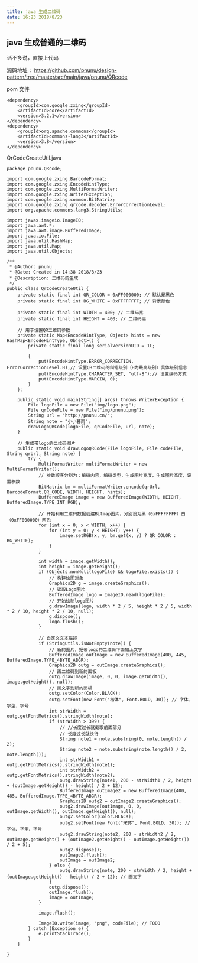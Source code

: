 ```yaml
---
title: java 生成二维码
date: 16:23 2018/8/23
---
```


## java 生成普通的二维码

话不多说，直接上代码

源码地址： https://github.com/pnunu/design-pattern/tree/master/src/main/java/pnunu/QRcode

pom 文件

    <dependency>
        <groupId>com.google.zxing</groupId>
        <artifactId>core</artifactId>
        <version>3.2.1</version>
    </dependency>
    <dependency>
        <groupId>org.apache.commons</groupId>
        <artifactId>commons-lang3</artifactId>
        <version>3.8</version>
    </dependency>



QrCodeCreateUtil.java

    package pnunu.QRcode;

    import com.google.zxing.BarcodeFormat;
    import com.google.zxing.EncodeHintType;
    import com.google.zxing.MultiFormatWriter;
    import com.google.zxing.WriterException;
    import com.google.zxing.common.BitMatrix;
    import com.google.zxing.qrcode.decoder.ErrorCorrectionLevel;
    import org.apache.commons.lang3.StringUtils;

    import javax.imageio.ImageIO;
    import java.awt.*;
    import java.awt.image.BufferedImage;
    import java.io.File;
    import java.util.HashMap;
    import java.util.Map;
    import java.util.Objects;

    /**
     * @Author: pnunu
     * @Date: Created in 14:38 2018/8/23
     * @Description: 二维码的生成
     */
    public class QrCodeCreateUtil {
        private static final int QR_COLOR = 0xFF000000; // 默认是黑色
        private static final int BG_WHITE = 0xFFFFFFFF; // 背景颜色

        private static final int WIDTH = 400; // 二维码宽
        private static final int HEIGHT = 400; // 二维码高

        // 用于设置QR二维码参数
        private static Map<EncodeHintType, Object> hints = new HashMap<EncodeHintType, Object>() {
            private static final long serialVersionUID = 1L;

            {
                put(EncodeHintType.ERROR_CORRECTION, ErrorCorrectionLevel.H);// 设置QR二维码的纠错级别（H为最高级别）具体级别信息
                put(EncodeHintType.CHARACTER_SET, "utf-8");// 设置编码方式
                put(EncodeHintType.MARGIN, 0);
            }
        };

        public static void main(String[] args) throws WriterException {
            File logoFile = new File("img/logo.png");
            File qrCodeFile = new File("img/pnunu.png");
            String url = "http://pnunu.cn/";
            String note = "小小暮雨";
            drawLogoQRCode(logoFile, qrCodeFile, url, note);
        }

        // 生成带logo的二维码图片
        public static void drawLogoQRCode(File logoFile, File codeFile, String qrUrl, String note) {
            try {
                MultiFormatWriter multiFormatWriter = new MultiFormatWriter();
                // 参数顺序分别为：编码内容，编码类型，生成图片宽度，生成图片高度，设置参数
                BitMatrix bm = multiFormatWriter.encode(qrUrl, BarcodeFormat.QR_CODE, WIDTH, HEIGHT, hints);
                BufferedImage image = new BufferedImage(WIDTH, HEIGHT, BufferedImage.TYPE_INT_RGB);

                // 开始利用二维码数据创建Bitmap图片，分别设为黑（0xFFFFFFFF）白（0xFF000000）两色
                for (int x = 0; x < WIDTH; x++) {
                    for (int y = 0; y < HEIGHT; y++) {
                        image.setRGB(x, y, bm.get(x, y) ? QR_COLOR : BG_WHITE);
                    }
                }

                int width = image.getWidth();
                int height = image.getHeight();
                if (Objects.nonNull(logoFile) && logoFile.exists()) {
                    // 构建绘图对象
                    Graphics2D g = image.createGraphics();
                    // 读取Logo图片
                    BufferedImage logo = ImageIO.read(logoFile);
                    // 开始绘制logo图片
                    g.drawImage(logo, width * 2 / 5, height * 2 / 5, width * 2 / 10, height * 2 / 10, null);
                    g.dispose();
                    logo.flush();
                }

                // 自定义文本描述
                if (StringUtils.isNotEmpty(note)) {
                    // 新的图片，把带logo的二维码下面加上文字
                    BufferedImage outImage = new BufferedImage(400, 445, BufferedImage.TYPE_4BYTE_ABGR);
                    Graphics2D outg = outImage.createGraphics();
                    // 画二维码到新的面板
                    outg.drawImage(image, 0, 0, image.getWidth(), image.getHeight(), null);
                    // 画文字到新的面板
                    outg.setColor(Color.BLACK);
                    outg.setFont(new Font("楷体", Font.BOLD, 30)); // 字体、字型、字号
                    int strWidth = outg.getFontMetrics().stringWidth(note);
                    if (strWidth > 399) {
                        // //长度过长就截取前面部分
                        // 长度过长就换行
                        String note1 = note.substring(0, note.length() / 2);
                        String note2 = note.substring(note.length() / 2, note.length());
                        int strWidth1 = outg.getFontMetrics().stringWidth(note1);
                        int strWidth2 = outg.getFontMetrics().stringWidth(note2);
                        outg.drawString(note1, 200 - strWidth1 / 2, height + (outImage.getHeight() - height) / 2 + 12);
                        BufferedImage outImage2 = new BufferedImage(400, 485, BufferedImage.TYPE_4BYTE_ABGR);
                        Graphics2D outg2 = outImage2.createGraphics();
                        outg2.drawImage(outImage, 0, 0, outImage.getWidth(), outImage.getHeight(), null);
                        outg2.setColor(Color.BLACK);
                        outg2.setFont(new Font("宋体", Font.BOLD, 30)); // 字体、字型、字号
                        outg2.drawString(note2, 200 - strWidth2 / 2, outImage.getHeight() + (outImage2.getHeight() - outImage.getHeight()) / 2 + 5);
                        outg2.dispose();
                        outImage2.flush();
                        outImage = outImage2;
                    } else {
                        outg.drawString(note, 200 - strWidth / 2, height + (outImage.getHeight() - height) / 2 + 12); // 画文字
                    }
                    outg.dispose();
                    outImage.flush();
                    image = outImage;
                }

                image.flush();

                ImageIO.write(image, "png", codeFile); // TODO
            } catch (Exception e) {
                e.printStackTrace();
            }
        }

    }

